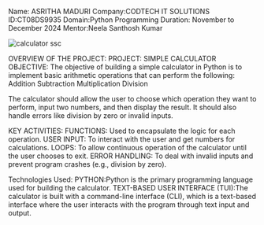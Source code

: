 Name: ASRITHA MADURI
Company:CODTECH IT SOLUTIONS
ID:CT08DS9935
Domain:Python Programming
Duration: November to December 2024
Mentor:Neela Santhosh Kumar

![calculator ssc](https://github.com/user-attachments/assets/2821db9e-936f-48d5-8692-9d567b436838)


OVERVIEW  OF THE PROJECT:
PROJECT: SIMPLE CALCULATOR
OBJECTIVE:
  The objective of building a simple calculator in Python is to implement basic arithmetic operations that can perform the following:
    Addition
    Subtraction
    Multiplication
    Division

The calculator should allow the user to choose which operation they want to perform, input two numbers, and then display the result. It should also handle errors like division by zero or invalid inputs.

KEY ACTIVITIES:
FUNCTIONS: Used to encapsulate the logic for each operation.
USER INPUT: To interact with the user and get numbers for calculations.
LOOPS: To allow continuous operation of the calculator until the user chooses to exit.
ERROR HANDLING: To deal with invalid inputs and prevent program crashes (e.g., division by zero).

Technologies Used:
PYTHON:Python is the primary programming language used for building the calculator.
TEXT-BASED USER INTERFACE (TUI):The calculator is built with a command-line interface (CLI),
which is a text-based interface where the user interacts with the program through text input and output.









